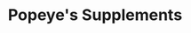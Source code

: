 ---
title: "Popeye's Supplements"
url: /sherwood-park/popeyes-supplements/
shop: Nahrungsergänzung
---